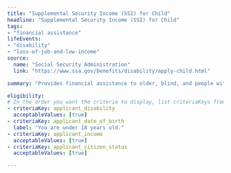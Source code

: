 ```yaml
---
title: "Supplemental Security Income (SSI) for Child"
headline: "Supplemental Security Income (SSI) for Child"
tags: 
- "financial assistance"
lifeEvents: 
- "disability"
- "loss-of-job-and-low-income"
source:
  name: "Social Security Administration"
  link: "https://www.ssa.gov/benefits/disability/apply-child.html"

summary: "Provides financial assistance to older, blind, and people with disabilities to help meet basic needs for food, clothing, and shelter."

eligibility:
# In the order you want the criteria to display, list criteriaKeys from the csv here, each followed by a comma-separated list of which values indicate eligibility for that criteria. Wrap individual values in quotes if they have inner commas.
- criteriaKey: applicant_disability
  acceptableValues: [true]
- criteriaKey: applicant_date_of_birth
  label: "You are under 18 years old."
- criteriaKey: applicant_income
  acceptableValues: [true]
- criteriaKey: applicant_citizen_status
  acceptableValues: [true]

---
```

